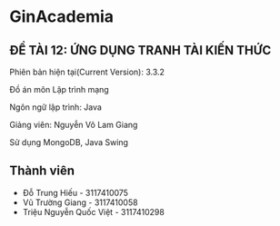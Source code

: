# GinAcademia

## ĐỀ TÀI 12: ỨNG DỤNG TRANH TÀI KIẾN THỨC

Phiên bản hiện tại(Current Version): 3.3.2

Đồ án môn Lập trình mạng

Ngôn ngữ lập trình: Java

Giảng viên: Nguyễn Võ Lam Giang

Sử dụng MongoDB, Java Swing

## Thành viên

- Đỗ Trung Hiếu - 3117410075
- Vũ Trường Giang - 3117410058
- Triệu Nguyễn Quốc Việt - 3117410298

